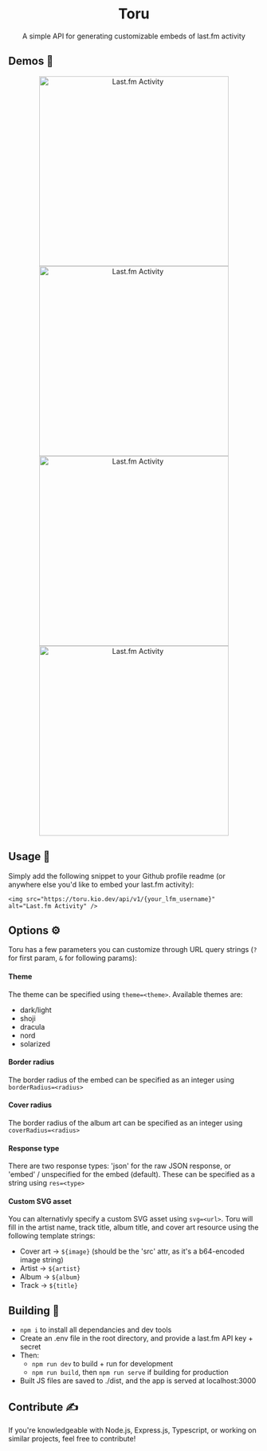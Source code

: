 <div align=center>
<h1>Toru</h1>
<p>A simple API for generating customizable embeds of last.fm activity</p>
</div>

## Demos 🚧

<div align="center">
  <a href="https://last.fm/user/kiosion" target="_blank"><img src="https://toru.kio.dev/api/v1/kiosion?theme=dark" alt="Last.fm Activity" width="380px" /></a>
  <a href="https://last.fm/user/kiosion" target="_blank"><img src="https://toru.kio.dev/api/v1/kiosion?theme=light" alt="Last.fm Activity" width="380px" /></a>
  <a href="https://last.fm/user/kiosion" target="_blank"><img src="https://toru.kio.dev/api/v1/kiosion?theme=shoji" alt="Last.fm Activity" width="380px" /></a>
  <a href="https://last.fm/user/kiosion" target="_blank"><img src="https://toru.kio.dev/api/v1/kiosion?theme=nord" alt="Last.fm Activity" width="380px" /></a>
</div>

## Usage 🔧

Simply add the following snippet to your Github profile readme (or anywhere else you'd like to embed your last.fm activity):
```
<img src="https://toru.kio.dev/api/v1/{your_lfm_username}" alt="Last.fm Activity" />
```

## Options ⚙️

Toru has a few parameters you can customize through URL query strings (`?` for first param, `&` for following params):

#### Theme

The theme can be specified using `theme=<theme>`. Available themes are:
- dark/light
- shoji
- dracula
- nord
- solarized

#### Border radius

The border radius of the embed can be specified as an integer using `borderRadius=<radius>`

#### Cover radius

The border radius of the album art can be specified as an integer using `coverRadius=<radius>`

#### Response type

There are two response types: 'json' for the raw JSON response, or 'embed' / unspecified for the embed (default). These can be specified as a string using `res=<type>`

#### Custom SVG asset

You can alternativly specify a custom SVG asset using `svg=<url>`. Toru will fill in the artist name, track title, album title, and cover art resource using the following template strings:
- Cover art -> `${image}` (should be the 'src' attr, as it's a b64-encoded image string)
- Artist -> `${artist}`
- Album -> `${album}`
- Track -> `${title}`

## Building 🔨

- `npm i` to install all dependancies and dev tools
- Create an .env file in the root directory, and provide a last.fm API key + secret
- Then:
	- `npm run dev` to build + run for development
	- `npm run build`, then `npm run serve` if building for production
- Built JS files are saved to ./dist, and the app is served at localhost:3000

## Contribute ✍️
If you're knowledgeable with Node.js, Express.js, Typescript, or working on similar projects, feel free to contribute!
